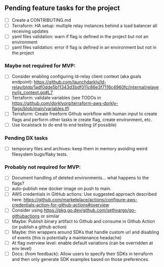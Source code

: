 ## Pending feature tasks for the project
- [ ] Create a CONTRIBUTING.md
- [ ] Terraform: HA setup: multiple relay instances behind a load balancer all receiving updates
- [ ] yaml files validation: warn if flag is defined in the project but not an environment
- [ ] yaml files validation: error if flag is defined in an environment but not in the project

### Maybe not required for MVP:
- [ ] Consider enabling configuring ld-relay client context (aka goals endpoint): https://github.com/launchdarkly/ld-relay/blob/1adf0dde5b11343d3bdf011c86e3f7116c4960fc/internal/relayenv/js_context.go#L7
- [ ] Terraform: validate variables (see TODOs in https://github.com/dorklyorg/terraform-aws-dorkly-flags/blob/main/variables.tf)
- [ ] Terraform: Create freeform Github workflow with human input to create flags and perform other tasks ie create flag, create environment, etc.
- [ ] Use localstack to do end to end testing (if possible)

### Pending DX tasks
- [ ] temporary files and archives: keep them in memory avoiding weird filesystem bugs/flaky tests.

### Probably not required for MVP:
- [ ] Document handling of deleted environments... what happens to the flags?
- [ ] auto-publish new docker image on push to main.
- [ ] AWS credentials in GitHub actions: Use suggested approach described here: https://github.com/marketplace/actions/configure-aws-credentials-action-for-github-actions#overview
- [ ] Consider using https://pkg.go.dev/github.com/sethvargo/go-githubactions or similar
- [ ] Maybe: Publish binary artifact to Github and consume in Github Action (or publish a github action)
- [ ] Maybe: thin wrappers around SDKs that handle custom url and disabling of events (this is potentially a maintenance headache)
- [ ] At flag overview level: enable default variations (can be overridden at env level)
- [ ] Docs: (from feedback): Allow users to specify their SDKs in terraform and then only generate SDK examples based on those preferences.
